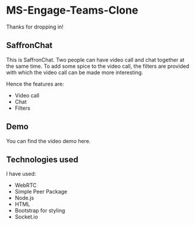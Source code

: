 # MS-Engage-Teams-Clone

Thanks for dropping in!

## SaffronChat

This is SaffronChat. Two people can have video call and chat together at the same time.
To add some spice to the video call, the filters are provided with which the video call can be made more interesting.

Hence the features are:
- Video call
- Chat
- Filters

## Demo

You can find the video demo here. 

## Technologies used

I have used:
- WebRTC
- Simple Peer Package
- Node.js
- HTML
- Bootstrap for styling
- Socket.io

